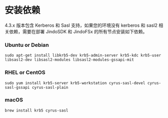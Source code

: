 # 安装依赖
4.3.x 版本包含 Kerberos 和 Sasl 支持，如果您的环境没有 kerberos 和 sasl2 相关依赖，需要在部署 JindoSDK 和 JindoFSx 的所有节点安装如下依赖。

### Ubuntu or Debian
```
sudo apt-get install libkrb5-dev krb5-admin-server krb5-kdc krb5-user libsasl2-dev libsasl2-modules libsasl2-modules-gssapi-mit
```

### RHEL or CentOS
```
sudo yum install krb5-server krb5-workstation cyrus-sasl-devel cyrus-sasl-gssapi cyrus-sasl-plain
```

### macOS
```
brew install krb5 cyrus-sasl
```